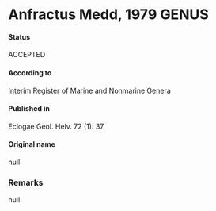 Anfractus Medd, 1979 GENUS
=======

#### Status
ACCEPTED

#### According to
Interim Register of Marine and Nonmarine Genera

#### Published in
Eclogae Geol. Helv. 72 (1): 37.

#### Original name
null

### Remarks
null